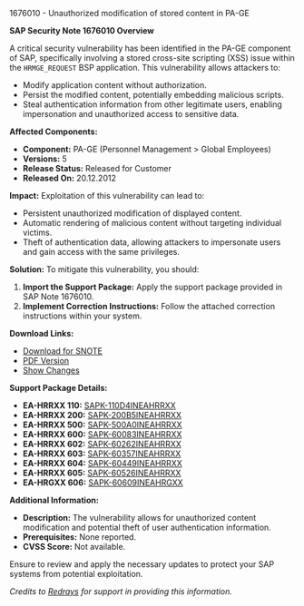 1676010 - Unauthorized modification of stored content in PA-GE

**SAP Security Note 1676010 Overview**

A critical security vulnerability has been identified in the PA-GE component of SAP, specifically involving a stored cross-site scripting (XSS) issue within the `HRMGE_REQUEST` BSP application. This vulnerability allows attackers to:

- Modify application content without authorization.
- Persist the modified content, potentially embedding malicious scripts.
- Steal authentication information from other legitimate users, enabling impersonation and unauthorized access to sensitive data.

**Affected Components:**
- **Component:** PA-GE (Personnel Management > Global Employees)
- **Versions:** 5
- **Release Status:** Released for Customer
- **Released On:** 20.12.2012

**Impact:**
Exploitation of this vulnerability can lead to:
- Persistent unauthorized modification of displayed content.
- Automatic rendering of malicious content without targeting individual victims.
- Theft of authentication data, allowing attackers to impersonate users and gain access with the same privileges.

**Solution:**
To mitigate this vulnerability, you should:

1. **Import the Support Package:** Apply the support package provided in SAP Note 1676010.
2. **Implement Correction Instructions:** Follow the attached correction instructions within your system.

**Download Links:**
- [Download for SNOTE](https://me.sap.com/supportnotes/0040000009952412017)
- [PDF Version](https://me.sap.com/supportnotes/print/0001676010?language=en-US&token=0DFC17C70221ECE7B4CBA65FADE337D4)
- [Show Changes](https://me.sap.com/notesLatestChanges/0001676010/E/diff)

**Support Package Details:**
- **EA-HRRXX 110:** [SAPK-110D4INEAHRRXX](https://me.sap.com/supportpackage/SAPK-110D4INEAHRRXX)
- **EA-HRRXX 200:** [SAPK-200B5INEAHRRXX](https://me.sap.com/supportpackage/SAPK-200B5INEAHRRXX)
- **EA-HRRXX 500:** [SAPK-500A0INEAHRRXX](https://me.sap.com/supportpackage/SAPK-500A0INEAHRRXX)
- **EA-HRRXX 600:** [SAPK-60083INEAHRRXX](https://me.sap.com/supportpackage/SAPK-60083INEAHRRXX)
- **EA-HRRXX 602:** [SAPK-60262INEAHRRXX](https://me.sap.com/supportpackage/SAPK-60262INEAHRRXX)
- **EA-HRRXX 603:** [SAPK-60357INEAHRRXX](https://me.sap.com/supportpackage/SAPK-60357INEAHRRXX)
- **EA-HRRXX 604:** [SAPK-60449INEAHRRXX](https://me.sap.com/supportpackage/SAPK-60449INEAHRRXX)
- **EA-HRRXX 605:** [SAPK-60526INEAHRRXX](https://me.sap.com/supportpackage/SAPK-60526INEAHRRXX)
- **EA-HRGXX 606:** [SAPK-60609INEAHRGXX](https://me.sap.com/supportpackage/SAPK-60609INEAHRGXX)

**Additional Information:**
- **Description:** The vulnerability allows for unauthorized content modification and potential theft of user authentication information.
- **Prerequisites:** None reported.
- **CVSS Score:** Not available.

Ensure to review and apply the necessary updates to protect your SAP systems from potential exploitation.

*Credits to [Redrays](https://redrays.io) for support in providing this information.*